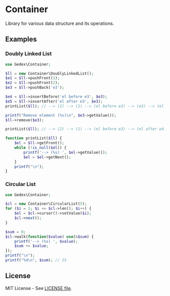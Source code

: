Container
=========

Library for various data structure and its operations.

## Examples

### Doubly Linked List

~~~php
use Gedex\Container;

$ll = new Container\DoublyLinkedList();
$e1 = $ll->pushFront(1);
$e2 = $ll->pushFront(2);
$e3 = $ll->pushBack('e3');

$e4 = $ll->insertBefore('el before e3', $e3);
$e5 = $ll->insertAfter('el after e3', $e3);
printList($ll); // --> (2) --> (1) --> (el before e3) --> (e3) --> (el after e4)

printf("Remove element (%s)\n", $e3->getValue());
$ll->remove($e3);

printList($ll); // --> (2) --> (1) --> (el before e3) --> (el after e4)

function printList($ll) {
    $el = $ll->getFront();
    while (!is_null($el)) {
        printf('--> (%s) ', $el->getValue());
        $el = $el->getNext();
    }
    printf("\n");
}
~~~

### Circular List

~~~php
use Gedex\Container;

$cl = new Container\CircularList(5);
for ($i = 1; $i <= $cl->len(); $i++) {
    $el = $cl->cursor()->setValue($i);
    $cl->next();
}

$sum = 0;
$cl->walk(function($value) use(&$sum) {
    printf('--> (%s) ', $value);
    $sum += $value;
});
printf("\n");
printf("%d\n", $sum); // 15
~~~

## License

MIT License - See [LICENSE file](LICENSE).
